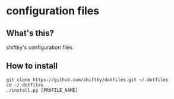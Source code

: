 # configuration files

## What's this?
shiftky's configuration files

## How to install

```
git clone https://github.com/shiftky/dotfiles.git ~/.dotfiles
cd ~/.dotfiles
./install.py [PROFILE_NAME]
```
